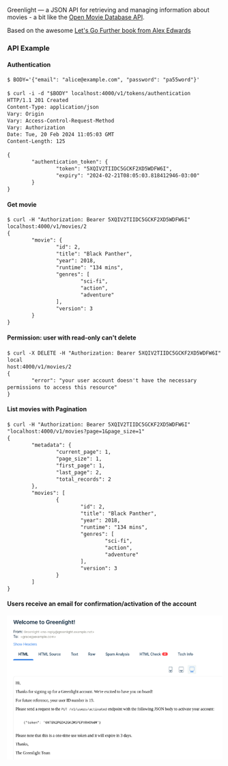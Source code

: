 Greenlight — a JSON API for retrieving and managing information about movies - a bit like the [Open Movie Database API](https://www.omdbapi.com/).

Based on the awesome [Let's Go Further book from Alex Edwards](https://lets-go-further.alexedwards.net/)


### API Example

#### Authentication
```
$ BODY='{"email": "alice@example.com", "password": "pa55word"}'

$ curl -i -d "$BODY" localhost:4000/v1/tokens/authentication
HTTP/1.1 201 Created
Content-Type: application/json
Vary: Origin
Vary: Access-Control-Request-Method
Vary: Authorization
Date: Tue, 20 Feb 2024 11:05:03 GMT
Content-Length: 125

{
        "authentication_token": {
                "token": "5XQIV2TIIDC5GCKF2XD5WDFW6I",
                "expiry": "2024-02-21T08:05:03.818412946-03:00"
        }
}
```

#### Get movie
```
$ curl -H "Authorization: Bearer 5XQIV2TIIDC5GCKF2XD5WDFW6I" localhost:4000/v1/movies/2
{
        "movie": {
                "id": 2,
                "title": "Black Panther",
                "year": 2018,
                "runtime": "134 mins",
                "genres": [
                        "sci-fi",
                        "action",
                        "adventure"
                ],
                "version": 3
        }
}
```

#### Permission: user with read-only can't delete
```
$ curl -X DELETE -H "Authorization: Bearer 5XQIV2TIIDC5GCKF2XD5WDFW6I" local
host:4000/v1/movies/2
{
        "error": "your user account doesn't have the necessary permissions to access this resource"
}
```

#### List movies with Pagination
```
$ curl -H "Authorization: Bearer 5XQIV2TIIDC5GCKF2XD5WDFW6I" "localhost:4000/v1/movies?page=1&page_size=1"
{
        "metadata": {
                "current_page": 1,
                "page_size": 1,
                "first_page": 1,
                "last_page": 2,
                "total_records": 2
        },
        "movies": [
                {
                        "id": 2,
                        "title": "Black Panther",
                        "year": 2018,
                        "runtime": "134 mins",
                        "genres": [
                                "sci-fi",
                                "action",
                                "adventure"
                        ],
                        "version": 3
                }
        ]
}
```


#### Users receive an email for confirmation/activation of the account
![email with token for user activation](email.png)